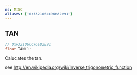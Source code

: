 ```yaml
---
ns: MISC
aliases: ["0x632106cc96e82e91"]
---
```

## TAN

```c
// 0x632106CC96E82E91
float TAN();
```

Caluclates the tan.

see http://en.wikipedia.org/wiki/Inverse_trigonometric_function

